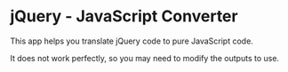 # jQuery - JavaScript Converter

This app helps you translate jQuery code to pure JavaScript code.

It does not work perfectly, so you may need to modify the outputs to use.
